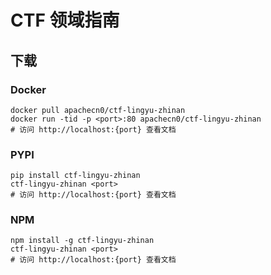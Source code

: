 # CTF 领域指南

## 下载

### Docker

```
docker pull apachecn0/ctf-lingyu-zhinan
docker run -tid -p <port>:80 apachecn0/ctf-lingyu-zhinan
# 访问 http://localhost:{port} 查看文档
```

### PYPI

```
pip install ctf-lingyu-zhinan
ctf-lingyu-zhinan <port>
# 访问 http://localhost:{port} 查看文档
```

### NPM

```
npm install -g ctf-lingyu-zhinan
ctf-lingyu-zhinan <port>
# 访问 http://localhost:{port} 查看文档
```